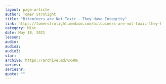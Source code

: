 ```yaml
---
layout: page-article
author: Tomer Strolight
title: "Bitcoiners are Not Toxic - They Have Integrity"
link: https://tomerstrolight.medium.com/bitcoiners-are-not-toxic-they-have-integrity-bd866d2773e9
category: Misc
date: May 18, 2021
lesson: 
audio: 
audio2: 
audio3: 
star: 
archive: https://archive.md/vRHR6
series: 
seriesnr: 
quote: ""
---
```

